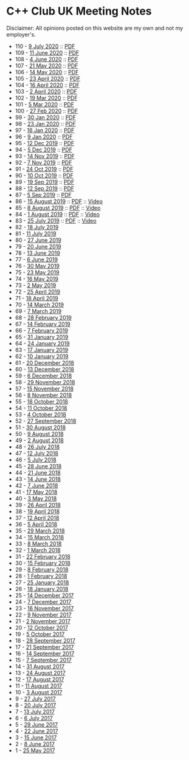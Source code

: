 # C++ Club UK Meeting Notes

Disclaimer: All opinions posted on this website are my own and not my employer's.

* 110 - [9 July 2020](CppClubUK-110-20200709) :: [PDF](CppClubUK-110-20200709.pdf)
* 109 - [11 June 2020](CppClubUK-109-20200611) :: [PDF](CppClubUK-109-20200611.pdf)
* 108 - [4 June 2020](CppClubUK-108-20200604) :: [PDF](CppClubUK-108-20200604.pdf)
* 107 - [21 May 2020](CppClubUK-107-20200521) :: [PDF](CppClubUK-107-20200521.pdf)
* 106 - [14 May 2020](CppClubUK-106-20200514) :: [PDF](CppClubUK-106-20200514.pdf)
* 105 - [23 April 2020](CppClubUK-105-20200423) :: [PDF](CppClubUK-105-20200423.pdf)
* 104 - [16 April 2020](2020-04-16) :: [PDF](2020-04-16.pdf)
* 103 - [2 April 2020](2020-04-02) :: [PDF](2020-04-02.pdf)
* 102 - [19 Mar 2020](2020-03-19) :: [PDF](2020-03-19.pdf)
* 101 - [5 Mar 2020](2020-03-05) :: [PDF](2020-03-05.pdf)
* 100 - [27 Feb 2020](2020-02-27) :: [PDF](2020-02-27.pdf)
* 99 - [30 Jan 2020](2020-01-30) :: [PDF](2020-01-30.pdf)
* 98 - [23 Jan 2020](2020-01-23) :: [PDF](2020-01-23.pdf)
* 97 - [16 Jan 2020](2020-01-16) :: [PDF](2020-01-16.pdf)
* 96 - [9 Jan 2020](2020-01-09) :: [PDF](2020-01-09.pdf)
* 95 - [12 Dec 2019](2019-12-12) :: [PDF](2019-12-12.pdf)
* 94 - [5 Dec 2019](2019-12-05) :: [PDF](2019-12-05.pdf)
* 93 - [14 Nov 2019](2019-11-14) :: [PDF](2019-11-14.pdf)
* 92 - [7 Nov 2019](2019-11-07) :: [PDF](2019-11-07.pdf)
* 91 - [24 Oct 2019](2019-10-24.html) :: [PDF](2019-10-24.pdf)
* 90 - [10 Oct 2019](2019-10-10.html) :: [PDF](2019-10-10.pdf)
* 89 - [19 Sep 2019](2019-09-19.html) :: [PDF](2019-09-19.pdf)
* 88 - [12 Sep 2019](2019-09-12.html) :: [PDF](2019-09-12.pdf)
* 87 - [5 Sep 2019](2019-09-05.html) :: [PDF](2019-09-05.pdf)
* 86 - [15 August 2019](2019-08-15.html) :: [PDF](2019-08-15.pdf) :: [Video](https://youtu.be/jAIRhp0dTKE)
* 85 - [8 August 2019](2019-08-08.html) :: [PDF](2019-08-08.pdf) :: [Video](https://youtu.be/h0QgrOhbPoA)
* 84 - [1 August 2019](2019-08-01.html) :: [PDF](2019-08-01.pdf) :: [Video](https://youtu.be/RQRY52fW5UA)
* 83 - [25 July 2019](2019-07-25.html) :: [PDF](2019-07-25.pdf) :: [Video](https://youtu.be/q07NdM6F5zc)
* 82 - [18 July 2019](2019-07-18.html)
* 81 - [11 July 2019](2019-07-11.html)
* 80 - [27 June 2019](2019-06-27.html)
* 79 - [20 June 2019](2019-06-20.html)
* 78 - [13 June 2019](2019-06-13.html)
* 77 - [6 June 2019](2019-06-06.html)
* 76 - [30 May 2019](2019-05-30.html)
* 75 - [23 May 2019](2019-05-23.html)
* 74 - [16 May 2019](2019-05-16.html)
* 73 - [2 May 2019](2019-05-02.html)
* 72 - [25 April 2019](2019-04-25.html)
* 71 - [18 April 2019](2019-04-18.html)
* 70 - [14 March 2019](2019-03-14.html)
* 69 - [7 March 2019](2019-03-07.html)
* 68 - [28 February 2019](2019-02-28.html)
* 67 - [14 February 2019](2019-02-14.html)
* 66 - [7 February 2019](2019-02-07.html)
* 65 - [31 January 2019](2019-01-31.html)
* 64 - [24 January 2019](2019-01-24.html)
* 63 - [17 January 2019](2019-01-17.html)
* 62 - [10 January 2019](2019-01-10.html)
* 61 - [20 December 2018](2018-12-20)
* 60 - [13 December 2018](2018-12-13)
* 59 - [6 December 2018](2018-12-06)
* 58 - [29 November 2018](2018-11-29)
* 57 - [15 November 2018](2018-11-15)
* 56 - [8 November 2018](2018-11-08)
* 55 - [18 October 2018](2018-10-18)
* 54 - [11 October 2018](2018-10-11)
* 53 - [4 October 2018](2018-10-04)
* 52 - [27 September 2018](2018-09-27)
* 51 - [30 August 2018](2018-08-30)
* 50 - [9 August 2018](2018-08-09)
* 49 - [2 August 2018](2018-08-02)
* 48 - [26 July 2018](2018-07-26)
* 47 - [12 July 2018](2018-07-12)
* 46 - [5 July 2018](2018-07-05)
* 45 - [28 June 2018](2018-06-28)
* 44 - [21 June 2018](2018-06-21)
* 43 - [14 June 2018](2018-06-14)
* 42 - [7 June 2018](2018-06-07)
* 41 - [17 May 2018](2018-05-17)
* 40 - [3 May 2018](2018-05-03)
* 39 - [26 April 2018](2018-04-26)
* 38 - [19 April 2018](2018-04-19)
* 37 - [12 April 2018](2018-04-12)
* 36 - [5 April 2018](2018-04-05)
* 35 - [29 March 2018](2018-03-29)
* 34 - [15 March 2018](2018-03-15)
* 33 - [8 March 2018](2018-03-08)
* 32 - [1 March 2018](2018-03-01)
* 31 - [22 February 2018](2018-02-22)
* 30 - [15 February 2018](2018-02-15)
* 29 - [8 February 2018](2018-02-08)
* 28 - [1 February 2018](2018-02-01)
* 27 - [25 January 2018](2018-01-25)
* 26 - [18 January 2018](2018-01-18)
* 25 - [14 December 2017](2017-12-14)
* 24 - [7 December 2017](2017-12-07)
* 23 - [16 November 2017](2017-11-16)
* 22 - [9 November 2017](2017-11-09)
* 21 - [2 November 2017](2017-11-02)
* 20 - [12 October 2017](2017-10-12)
* 19 - [5 October 2017](2017-10-05)
* 18 - [28 September 2017](2017-09-28)
* 17 - [21 September 2017](2017-09-21)
* 16 - [14 September 2017](2017-09-14)
* 15 - [7 September 2017](2017-09-07)
* 14 - [31 August 2017](2017-08-31)
* 13 - [24 August 2017](2017-08-24)
* 12 - [17 August 2017](2017-08-17)
* 11 - [11 August 2017](2017-08-11)
* 10 - [3 August 2017](2017-08-03)
* 9 - [27 July 2017](2017-07-27)
* 8 - [20 July 2017](2017-07-20)
* 7 - [13 July 2017](2017-07-13)
* 6 - [6 July 2017](2017-07-06)
* 5 - [29 June 2017](2017-06-29)
* 4 - [22 June 2017](2017-06-22)
* 3 - [15 June 2017](2017-06-15)
* 2 - [8 June 2017](2017-06-08)
* 1 - [25 May 2017](2017-05-25)
